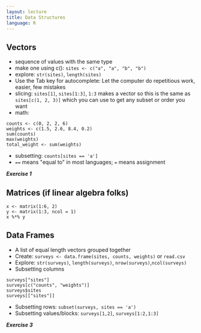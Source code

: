```yaml
---
layout: lecture
title: Data Structures
language: R
--- 
```


## Vectors

* sequence of values with the same type
* make one using c(): `sites <- c("a", "a", "b", "b")`
* explore: `str(sites)`, `length(sites)`
* Use the Tab key for autocomplete: Let the computer do repetitious work, easier, few mistakes
* slicing: `sites[1]`, `sites[1:3]`, `1:3` makes a vector so this is the same as
  `sites[c(1, 2, 3)]` which you can use to get any subset or order you want
* math:

```
counts <- c(0, 2, 2, 6)
weights <- c(1.5, 2.6, 8.4, 0.2)
sum(counts)
max(weights)
total_weight <- sum(weights)
```

* subsetting: `counts[sites == 'a']`
* `==` means "equal to" in most languages; `=` means assignment

***Exercise 1***

## Matrices (if linear algebra folks)

```
x <- matrix(1:6, 2)
y <- matrix(1:3, ncol = 1)
x %*% y
```

## Data Frames

* A list of equal length vectors grouped together
* Create: `surveys <- data.frame(sites, counts, weights)` or `read.csv`
* Explore: `str(surveys)`, `length(surveys)`, `nrow(surveys)`,`ncol(surveys)`
* Subsetting columns

```
surveys["sites"]
surveys[c("counts", "weights")]
surveys$sites
surveys[["sites"]]
```

* Subsetting rows: `subset(surveys, sites == 'a')`
* Subsetting values/blocks: `surveys[1,2]`, `surveys[1:2,1:3]`

***Exercise 3***
